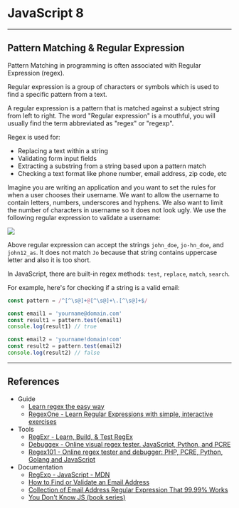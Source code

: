 # JavaScript 8

---

## Pattern Matching & Regular Expression

Pattern Matching in programming is often associated with Regular Expression (regex).

Regular expression is a group of characters or symbols which is used to find a specific pattern from a text.

A regular expression is a pattern that is matched against a subject string from left to right. The word "Regular expression" is a mouthful, you will usually find the term abbreviated as "regex" or "regexp".

Regex is used for:

- Replacing a text within a string
- Validating form input fields
- Extracting a substring from a string based upon a pattern match
- Checking a text format like phone number, email address, zip code, etc

Imagine you are writing an application and you want to set the rules for when a user chooses their username. We want to allow the username to contain letters, numbers, underscores and hyphens. We also want to limit the number of characters in username so it does not look ugly. We use the following regular expression to validate a username:

![](./assets/regex-example.png)

Above regular expression can accept the strings `john_doe`, `jo-hn_doe`, and `john12_as`. It does not match `Jo` because that string contains uppercase letter and also it is too short.

In JavaScript, there are built-in regex methods: `test`, `replace`, `match`, `search`.

For example, here's for checking if a string is a valid email:

```js
const pattern = /^[^\s@]+@[^\s@]+\.[^\s@]+$/

const email1 = 'yourname@domain.com'
const result1 = pattern.test(email1)
console.log(result1) // true

const email2 = 'yourname!domain!com'
const result2 = pattern.test(email2)
console.log(result2) // false
```

---

## References

- Guide
  - [Learn regex the easy way](https://github.com/zeeshanu/learn-regex)
  - [RegexOne - Learn Regular Expressions with simple, interactive exercises](https://regexone.com)
- Tools
  - [RegExr - Learn, Build, & Test RegEx](https://regexr.com)
  - [Debuggex - Online visual regex tester. JavaScript, Python, and PCRE](https://www.debuggex.com)
  - [Regex101 - Online regex tester and debugger: PHP, PCRE, Python, Golang and JavaScript](https://regex101.com)
- Documentation
  - [RegExp - JavaScript - MDN](https://developer.mozilla.org/en-US/docs/Web/JavaScript/Reference/Global_Objects/RegExp)
  - [How to Find or Validate an Email Address](https://www.regular-expressions.info/email.html)
  - [Collection of Email Address Regular Expression That 99.99% Works](http://emailregex.com)
  - [You Don't Know JS (book series)](https://github.com/getify/You-Dont-Know-JS)
